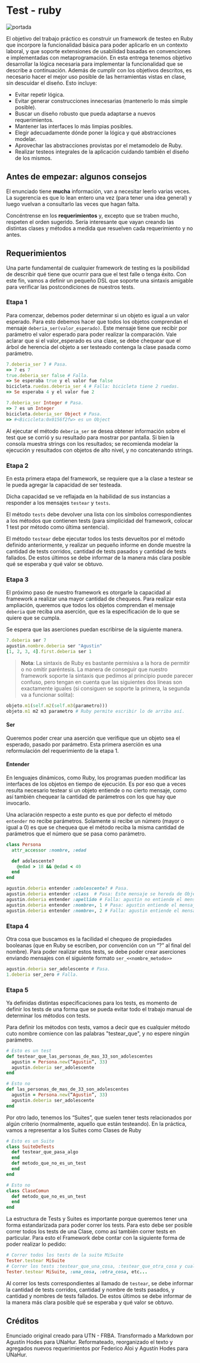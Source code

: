 # Test - ruby

![portada](assets/tests.png)

El objetivo del trabajo práctico es construir un framework de testeo en Ruby que incorpore la funcionalidad básica para poder aplicarlo en un contexto laboral, y que soporte extensiones de usabilidad basadas en convenciones e implementadas con metaprogramación.
En esta entrega tenemos objetivo desarrollar la lógica necesaria para implementar la funcionalidad que se describe a continuación. Además de cumplir con los objetivos descritos, es necesario hacer el mejor uso posible de las herramientas vistas en clase, sin descuidar el diseño.
Esto incluye:
- Evitar repetir lógica.
- Evitar generar construcciones innecesarias (mantenerlo lo más simple posible).
- Buscar un diseño robusto que pueda adaptarse a nuevos requerimientos.
- Mantener las interfaces lo más limpias posibles.
- Elegir adecuadamente dónde poner la lógica y qué abstracciones modelar.
- Aprovechar las abstracciones provistas por el metamodelo de Ruby.
- Realizar testeos integrales de la aplicación cuidando también el diseño de los mismos.

## Antes de empezar: algunos consejos

El enunciado tiene **mucha** información, van a necesitar leerlo varias veces. La sugerencia es que lo lean entero una vez (para tener una idea general) y luego vuelvan a consultarlo las veces que hagan falta.

Concéntrense en los **requerimientos** y, excepto que se traben mucho, respeten el orden sugerido. Sería interesante que vayan creando las distintas clases y métodos a medida que resuelven cada requerimiento y no antes.

## Requerimientos

Una parte fundamental de cualquier framework de testing es la posibilidad de describir qué tiene que ocurrir para que el test falle o tenga éxito. Con este fin, vamos a definir un pequeño DSL que soporte una sintaxis amigable para verificar las postcondiciones de nuestros tests.

### Etapa 1

Para comenzar, debemos poder determinar si un objeto es igual a un valor esperado. Para esto debemos hacer que todos los objetos comprendan el mensaje `deberia_ser(valor_esperado)`. Este mensaje tiene que recibir por parámetro el valor esperado para poder realizar la comparación.
Vale aclarar que si el valor_esperado es una clase, se debe chequear que el árbol de herencia del objeto a ser testeado contenga la clase pasada como parámetro.

```ruby
7.deberia_ser 7 # Pasa.
=> 7 es 7
true.deberia_ser false # Falla.
=> Se esperaba true y el valor fue false
bicicleta.ruedas.deberia_ser 4 # Falla: bicicleta tiene 2 ruedas.
=> Se esperaba 4 y el valor fue 2

7.deberia_ser Integer # Pasa.
=> 7 es un Integer
bicicleta.deberia_ser Object # Pasa.
=> #<Bicicleta:0x0156f2fw> es un Object
```

Al ejecutar el método `deberia_ser` se desea obtener información sobre el test que se corrió y su resultado para mostrar por pantalla. Si bien la consola muestra strings con los resultados; se recomienda modelar la ejecución y resultados con objetos de alto nivel, y no concatenando strings.

### Etapa 2

En esta primera etapa del framework, se requiere que a la clase a testear se le pueda agregar la capacidad de ser testeada.

Dicha capacidad se ve reflajada en la habilidad de sus instancias a responder a los mensajes `testear` y `tests`.

El método `tests` debe devolver una lista con los símbolos correspondientes a los métodos que contienen tests (para simplicidad del framework, colocar 1 test por método como última sentencia).

El método `testear` debe ejecutar todos los tests devueltos por el método definido anteriormente, y realizar un pequeño informe en donde muestre la cantidad de tests corridos, cantidad de tests pasados y cantidad de tests fallados. De estos últimos se debe informar de la manera más clara posible qué se esperaba y qué valor se obtuvo.

### Etapa 3

El próximo paso de nuestro framework es otorgarle la capacidad al framework a realizar una mayor cantidad de chequeos. Para realizar esta ampliación, queremos que todos los objetos comprendan el mensaje `deberia` que reciba una aserción, que es la especificación de lo que se quiere que se cumpla.

Se espera que las aserciones puedan escribirse de la siguiente manera.

```ruby
7.deberia ser 7
agustin.nombre.deberia ser "Agustin"
[1, 2, 3, 4].first.deberia ser 1
```

> **Nota**: La sintaxis de Ruby es bastante permisiva a la hora de permitir o no omitir paréntesis. La manera de conseguir que nuestro framework soporte la sintaxis que pedimos al principio puede parecer confuso, pero tengan en cuenta que las siguientes dos líneas son exactamente iguales (si consiguen se soporte la primera, la segunda va a funcionar solita):

```ruby
objeto.m1(self.m2(self.m3(parametro)))
objeto.m1 m2 m3 parametro # Ruby permite escribir lo de arriba así.
```

#### Ser

Queremos poder crear una aserción que verifique que un objeto sea el esperado, pasado por parámetro. Esta primera aserción es una reformulación del requerimiento de la etapa 1.

#### Entender

En lenguajes dinámicos, como Ruby, los programas pueden modificar las interfaces de los objetos en tiempo de ejecución. Es por eso que a veces resulta necesario testear si un objeto entiende o no cierto mensaje, como así también chequear la cantidad de parámetros con los que hay que invocarlo.

Una aclaración respecto a este punto es que por defecto el método `entender` no recibe parámetros. Solamente si recibe un número (mayor o igual a 0) es que se chequea que el método reciba la misma cantidad de parámetros que el número que se pasa como parámetro. 

```ruby
class Persona
  attr_accessor :nombre, :edad

  def adolescente?
    @edad > 18 && @edad < 40
  end
end

agustin.deberia entender :adolescente? # Pasa.
agustin.deberia entender :class  # Pasa: Este mensaje se hereda de Object.
agustin.deberia entender :apellido # Falla: agustin no entiende el mensaje.
agustin.deberia entender :nombre=, 1 # Pasa: agustin entiende el mensaje y recibe 1 parametro.
agustin.deberia entender :nombre=, 2 # Falla: agustin entiende el mensaje y pero recibe unicamente 1 parametro.
```

### Etapa 4

Otra cosa que buscamos es la facilidad el chequeo de propiedades booleanas (que en Ruby se escriben, por convención con un “?” al final del nombre). Para poder realizar estos tests, se debe poder crear aserciones enviando mensajes con el siguiente formato `ser_<<nombre_metodo>>`

```ruby
agustin.deberia ser_adolescente # Pasa.
1.deberia ser_zero # Falla.
```

### Etapa 5

Ya definidas distintas especificaciones para los tests, es momento de definir los tests de una forma que se pueda evitar todo el trabajo manual de determinar los métodos con tests.

Para definir los métodos con tests, vamos a decir que es cualquier método cuto nombre comience con las palabras "testear_que", y no espere ningún parámetro.

```ruby
# Esto es un test
def testear_que_las_personas_de_mas_33_son_adolescentes
  agustin = Persona.new(“Agustin”, 33)
  agustin.deberia ser_adolescente
end

# Esto no
def las_personas_de_mas_de_33_son_adolescentes
  agustin = Persona.new(“Agustin”, 33)
  agustin.deberia ser_adolescente
end
```

Por otro lado, tenemos los “Suites”, que suelen tener tests relacionados por algún criterio (normalmente, aquello que están testeando). En la práctica, vamos a representar a los Suites como Clases de Ruby

```ruby
# Esto es un Suite
class SuiteDeTests
  def testear_que_pasa_algo
  end
  def metodo_que_no_es_un_test
  end
end

# Esto no
class ClaseComun
  def metodo_que_no_es_un_test
  end
end
```

La estructura de Tests y Suites es importante porque queremos tener una forma estandarizada para poder correr los tests. Para esto debe ser posible correr todos los tests de una Clase, como así también correr tests en particular. Para esto el Framework debe contar con la siguiente forma de poder realizar lo pedido:

```ruby
# Correr todos los tests de la suite MiSuite
Tester.testear MiSuite
# Correr los tests :testear_que_una_cosa, :testear_que_otra_cosa y cualquier otro test de la suite MiSuite cuyo nombre se pase por parámetro
Tester.testear MiSuite, :una_cosa, :otra_cosa, etc...
```

Al correr los tests correspondientes al llamado de `testear`, se debe informar la cantidad de tests corridos, cantidad y nombre de tests pasados, y cantidad y nombres de tests fallados. De estos últimos se debe informar de la manera más clara posible qué se esperaba y qué valor se obtuvo.

## Créditos

Enunciado original creado para UTN - FRBA. Transformado a Markdown por Agustín Hodes para UNaHur. Reformateado, reorganizado el texto y agregados nuevos requerimientos por Federico Aloi y Agustín Hodes para UNaHur.
